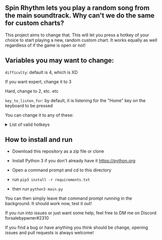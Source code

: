 ## Spin Rhythm lets you play a random song from the main soundtrack. Why can't we do the same for custom charts? 
This project aims to change that. This will let you press a hotkey of your choice to start playing a new, random custom chart. It works equally as well regardless of if the game is open or not! 

## Variables you may want to change:

`difficulty`: default is 4, which is XD

If you want expert, change it to 3

Hard, change to 2, etc. etc

`key_to_listen_for`: by default, it is listening for the "Home" key on the keyboard to be pressed

You can change it to any of these:

<details>
    <summary>List of valid hotkeys</summary>
  
  * Key.alt

  * Key.alt_l

  * Key.alt_r

  * Key.alt_gr

  * Key.backspace

  * Key.caps_lock

  * Key.cmd

  * Key.cmd_l

  * Key.cmd_r

  * Key.ctrl

  * Key.ctrl_l

  * Key.ctrl_r

  * Key.delete

  * Key.down

  * Key.end

  * Key.enter

  * Key.esc

  * Key.f1

  * Key.f2

  * Key.f3

  * Key.f4

  * Key.f5

  * Key.f6

  * Key.f7

  * Key.f8

  * Key.f9

  * Key.f10

  * Key.f11

  * Key.f12

  * Key.f13

  * Key.f14

  * Key.f15

  * Key.f16

  * Key.f17

  * Key.f18

  * Key.f19

  * Key.f20

  * Key.home

  * Key.left

  * Key.page_down

  * Key.page_up

  * Key.right

  * Key.shift

  * Key.shift_l

  * Key.shift_r

  * Key.space

  * Key.tab

  * Key.up

  * Key.media_play_pause

  * Key.media_volume_mute

  * Key.media_volume_down

  * Key.media_volume_up

  * Key.media_previous

  * Key.media_next

  * Key.insert

  * Key.menu

  * Key.num_lock

  * Key.pause

  * Key.print_screen

  * Key.scroll_lock
</details>

## How to install and run
* Download this repository as a zip file or clone

* Install Python 3 if you don't already have it https://python.org
* Open a command prompt and cd to this directory
* run `pip3 install -r requirements.txt`
* then run `python3 main.py`

You can then simply leave that command prompt running in the background. It should work now, test it out!

If you run into issues or just want some help, feel free to DM me on Discord forsalebypwner#2310

If you find a bug or have anything you think should be change, opening issues and pull requests is always welcome!

